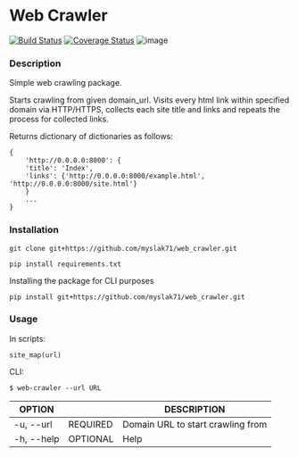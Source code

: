 Web Crawler
===========

[![Build Status](https://travis-ci.org/myslak71/web_crawler.svg?branch=master)](https://travis-ci.org/myslak71/web_crawler)
[![Coverage Status](https://coveralls.io/repos/github/myslak71/web_crawler/badge.svg?branch=master)](https://coveralls.io/github/myslak71/eb_crawler?branch=master)
![image](https://img.shields.io/badge/python-3.7-blue.svg)
### Description

Simple web crawling package.

Starts crawling from given domain_url. Visits every html link within specified domain
via HTTP/HTTPS, collects each site title and links and repeats the process for
collected links.

Returns dictionary of dictionaries as follows:

    {
        'http://0.0.0.0:8000': {
        'title': 'Index',
        'links': {'http://0.0.0.0:8000/example.html', 'http://0.0.0.0:8000/site.html'}
        }
        ...
    }



 
### Installation
```
git clone git+https://github.com/myslak71/web_crawler.git
```
```
pip install requirements.txt
```

Installing the package for CLI purposes
```
pip install git+https://github.com/myslak71/web_crawler.git

```

### Usage
In scripts:
```
site_map(url)
```

CLI:
 ```
 $ web-crawler --url URL
 ```
|OPTION    | |DESCRIPTION |
| --------  |---|-------------|
|-u, --url|REQUIRED |Domain URL to start crawling from|
|-h, --help|OPTIONAL |Help|
